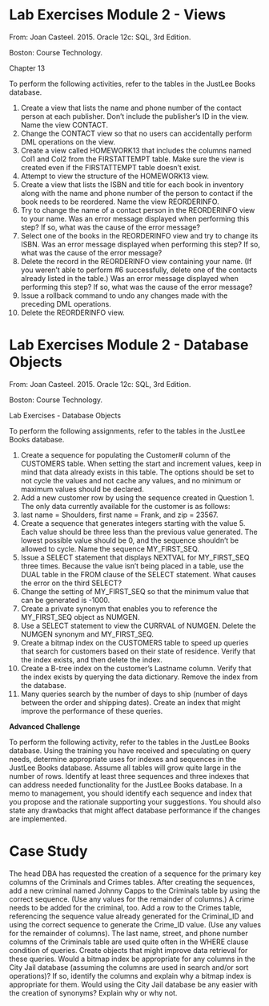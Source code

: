 # Lab Exercises Module 2 - Views

From: Joan Casteel. 2015. Oracle 12c: SQL, 3rd Edition.

Boston: Course Technology.

Chapter 13

To perform the following activities, refer to the tables in the JustLee Books database.

1. Create a view that lists the name and phone number of the contact person at each publisher. Don’t include the publisher’s ID in the view. Name the view CONTACT.
2. Change the CONTACT view so that no users can accidentally perform DML operations on the view.
3. Create a view called HOMEWORK13 that includes the columns named Col1 and Col2 from the FIRSTATTEMPT table. Make sure the view is created even if the FIRSTATTEMPT table doesn’t exist.
4. Attempt to view the structure of the HOMEWORK13 view.
5. Create a view that lists the ISBN and title for each book in inventory along with the name and phone number of the person to contact if the book needs to be reordered. Name the view REORDERINFO.
6. Try to change the name of a contact person in the REORDERINFO view to your name. Was an error message displayed when performing this step? If so, what was the cause of the error message?
7. Select one of the books in the REORDERINFO view and try to change its ISBN. Was an error message displayed when performing this step? If so, what was the cause of the error message?
8. Delete the record in the REORDERINFO view containing your name. (If you weren’t able to perform #6 successfully, delete one of the contacts already listed in the table.) Was an error message displayed when performing this step? If so, what was the cause of the error message?
9. Issue a rollback command to undo any changes made with the preceding DML operations.
10. Delete the REORDERINFO view.

# Lab Exercises Module 2 - Database Objects

From: Joan Casteel. 2015. Oracle 12c: SQL, 3rd Edition.

Boston: Course Technology.

Lab Exercises - Database Objects

To perform the following assignments, refer to the tables in the JustLee Books database.

1. Create a sequence for populating the Customer# column of the CUSTOMERS table. When setting the start and increment values, keep in mind that data already exists in this table. The options should be set to not cycle the values and not cache any values, and no minimum or maximum values should be declared.
2. Add a new customer row by using the sequence created in Question 1. The only data currently available for the customer is as follows:
3. last name = Shoulders, first name = Frank, and zip = 23567.
4. Create a sequence that generates integers starting with the value 5. Each value should be three less than the previous value generated. The lowest possible value should be 0, and the sequence shouldn’t be allowed to cycle. Name the sequence MY_FIRST_SEQ.
5. Issue a SELECT statement that displays NEXTVAL for MY_FIRST_SEQ three times. Because the value isn’t being placed in a table, use the DUAL table in the FROM clause of the SELECT statement. What causes the error on the third SELECT?
6. Change the setting of MY_FIRST_SEQ so that the minimum value that can be generated is -1000.
7. Create a private synonym that enables you to reference the MY_FIRST_SEQ object as NUMGEN.
8. Use a SELECT statement to view the CURRVAL of NUMGEN. Delete the NUMGEN synonym and MY_FIRST_SEQ.
9. Create a bitmap index on the CUSTOMERS table to speed up queries that search for customers based on their state of residence. Verify that the index exists, and then delete the index.
10. Create a B-tree index on the customer’s Lastname column. Verify that the index exists by querying the data dictionary. Remove the index from the database.
11. Many queries search by the number of days to ship (number of days between the order and shipping dates). Create an index that might improve the performance of these queries.


**Advanced Challenge**

To perform the following activity, refer to the tables in the JustLee Books database. Using the training you have received and speculating on query needs, determine appropriate uses for indexes and sequences in the JustLee Books database. Assume all tables will grow quite large in the number of rows. Identify at least three sequences and three indexes that can address needed functionality for the JustLee Books database. In a memo to management, you should identify each sequence and index that you propose and the rationale supporting your suggestions. You should also state any drawbacks that might affect database performance if the changes are implemented.

# Case Study

The head DBA has requested the creation of a sequence for the primary key columns of the Criminals and Crimes tables. After creating the sequences, add a new criminal named Johnny Capps to the Criminals table by using the correct sequence. (Use any values for the remainder of columns.)
A crime needs to be added for the criminal, too. Add a row to the Crimes table, referencing the sequence value already generated for the Criminal_ID and using the correct sequence to generate the Crime_ID value. (Use any values for the remainder of columns).
The last name, street, and phone number columns of the Criminals table are used quite often in the WHERE clause condition of queries. Create objects that might improve data retrieval for these queries.
Would a bitmap index be appropriate for any columns in the City Jail database (assuming the columns are used in search and/or sort operations)? If so, identify the columns and explain why a bitmap index is appropriate for them.
Would using the City Jail database be any easier with the creation of synonyms? Explain why or why not.
